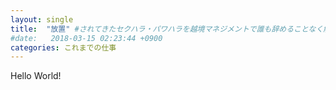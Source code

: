 ```yaml
---
layout: single
title:  "放置" #されてきたセクハラ・パワハラを越境マネジメントで誰も辞めることなく解決した話
#date:   2018-03-15 02:23:44 +0900
categories: これまでの仕事
---
```


Hello World!
